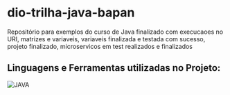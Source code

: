 # dio-trilha-java-bapan
Repositório para exemplos do curso de Java finalizado com execucaoes no URI, matrizes e variaveis, variaveis finalizada e testada com sucesso, projeto finalizado, microservicos em test realizados e finalizados

## Linguagens e Ferramentas utilizadas no Projeto:

![JAVA](https://img.shields.io/badge/Java-ED8B00?style=for-the-badge&logo=openjdk&logoColor=white)
